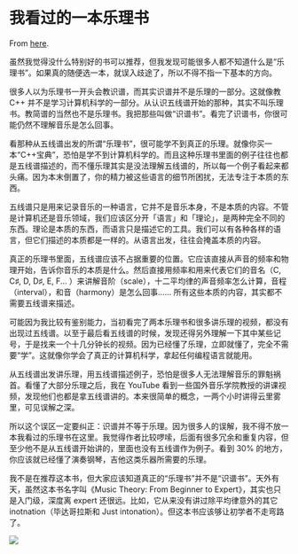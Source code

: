 # 我看过的一本乐理书

From [here](https://yinwang1.substack.com/p/21-03-30).

虽然我觉得没什么特别好的书可以推荐，但我发现可能很多人都不知道什么是“乐理书”。如果真的随便选一本，就误入歧途了，所以不得不指一下基本的方向。

很多人以为乐理书一开头会教识谱，而其实识谱并不是乐理的一部分。这就像教 C++ 并不是学习计算机科学的一部分。从认识五线谱开始的那种，其实不叫乐理书。教简谱的当然也不是乐理书。我把那些叫做“识谱书”。看完了识谱书，你很可能仍然不理解音乐是怎么回事。

看那种从五线谱出发的所谓“乐理书”，很可能学不到真正的乐理。就像你买一本“C++宝典”，恐怕是学不到计算机科学的。而且这种乐理书里面的例子往往也都是五线谱描述的，而不懂乐理其实是没法理解五线谱的，所以每一个例子看起来都头痛。因为本末倒置了，你的精力被这些语言的细节所困扰，无法专注于本质的东西。

五线谱只是用来记录音乐的一种语言，它并不是音乐本身，不是本质的内容。不管是计算机还是音乐领域，我们应该区分开「语言」和「理论」，是两种完全不同的东西。理论是本质的东西，而语言只是描述它的工具。我们可以有各种各样的语言，但它们描述的本质都是一样的。从语言出发，往往会掩盖本质的内容。

真正的乐理书里面，五线谱应该不占据重要的位置。它应该直接从声音的频率和物理开始，告诉你音乐的本质是什么。然后直接用频率和用来代表它们的音名（C, C♯, D, D♯, E, F... ）来讲解音阶（scale），十二平均律的声音频率怎么计算，音程（interval），和音（harmony）是怎么回事…… 所有这些本质的内容，其实都不需要五线谱来描述。

可能因为我比较有鉴别能力，当初看完了两本乐理书和很多讲乐理的视频，都没有出现过五线谱。以至于最后看五线谱的时候，发现还得另外理解一下其中某些记号，于是找来一个十几分钟长的视频。因为已经懂了乐理，立即就懂了，完全不需要“学”。这就像你学会了真正的计算机科学，拿起任何编程语言就能用。

从五线谱出发讲乐理，用五线谱描述例子，恐怕是很多人无法理解音乐的罪魁祸首。看懂了大部分乐理之后，我在 YouTube 看到一些国外音乐学院教授的讲课视频，发现他们也都是拿五线谱讲的。本来很简单的概念，一两个小时讲得云里雾里，可见误解之深。

所以这个误区一定要纠正：识谱并不等于乐理。因为很多人的误解，我不得不放一本我看过的乐理书在这里。我觉得作者比较啰嗦，后面有很多冗余和重复内容，但至少他不是从五线谱开始讲的，里面也没有五线谱作为例子。看到 30% 的地方，你应该就已经懂了演奏钢琴，吉他这类乐器所需要的乐理。

我不是在推荐这本书，但大家应该知道真正的“乐理书”并不是“识谱书”。天外有天，虽然这本书名字叫《Music Theory: From Beginner to Expert》，其实也只是入门级，深度离 expert 还很远。比如，它从来没有讲过除平均律意外的其它 inotnation（毕达哥拉斯和 Just intonation）。但这本书应该够让初学者不走弯路了。

![](https://substackcdn.com/image/fetch/w_1456,c_limit,f_auto,q_auto:good,fl_progressive:steep/https%3A%2F%2Fbucketeer-e05bbc84-baa3-437e-9518-adb32be77984.s3.amazonaws.com%2Fpublic%2Fimages%2Fa7b1ec97-a393-443a-9867-b160d30825be_383x500.jpeg)
